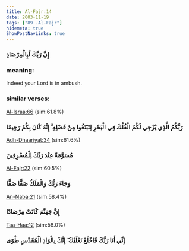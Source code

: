 ```yaml
---
title: Al-Fajr:14
date: 2003-11-19
tags: ["89 .Al-Fajr"]
hidemeta: true 
ShowPostNavLinks: true 
---
```

### إِنَّ رَبَّكَ لَبِالْمِرْصَادِ
### meaning: 
Indeed your Lord is in ambush.
### similar verses: 

[Al-Israa:66](/17/66) (sim:61.8%)

### رَبُّكُمُ الَّذِي يُزْجِي لَكُمُ الْفُلْكَ فِي الْبَحْرِ لِتَبْتَغُوا مِنْ فَضْلِهِ ۚ إِنَّهُ كَانَ بِكُمْ رَحِيمًا

[Adh-Dhaariyat:34](/51/34) (sim:61.6%)

### مُسَوَّمَةً عِنْدَ رَبِّكَ لِلْمُسْرِفِينَ

[Al-Fajr:22](/89/22) (sim:60.5%)

### وَجَاءَ رَبُّكَ وَالْمَلَكُ صَفًّا صَفًّا

[An-Naba:21](/78/21) (sim:58.4%)

### إِنَّ جَهَنَّمَ كَانَتْ مِرْصَادًا

[Taa-Haa:12](/20/12) (sim:58.0%)

### إِنِّي أَنَا رَبُّكَ فَاخْلَعْ نَعْلَيْكَ ۖ إِنَّكَ بِالْوَادِ الْمُقَدَّسِ طُوًى
